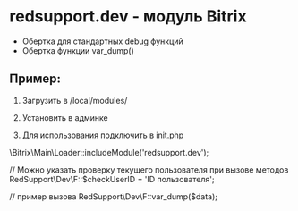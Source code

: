 # redsupport.dev - модуль Bitrix

- Обертка для стандартных debug функций
- Обертка функции var_dump()


Пример:
------

1) Загрузить в /local/modules/

2) Установить в админке

3) Для использования подключить в init.php

\Bitrix\Main\Loader::includeModule('redsupport.dev');

// Можно указать проверку текущего пользователя при вызове методов
RedSupport\Dev\F::$checkUserID = 'ID пользователя';

// пример вызова
RedSupport\Dev\F::var_dump($data);